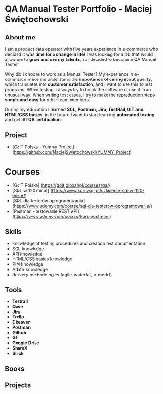 # QA Manual Tester Portfolio - Maciej Świętochowski



## <a name="aboutme">About me</a>

<p>I am a product data operator with five years experience in e-commerce who decided it was <b>time for a change in life!</b>
I was looking for a job that would allow me to <b>grow and use my talents</b>, so I decided to become a QA Manual Tester!</p>

<p>Why did I choose to work as a Manual Tester? My experience in e-commerce made me understand the <b>importance of caring about quality</b>, which translates into <b>customer satisfaction</b>, and I want to use this to test programs. When testing, I always try to break the software or use it in an unusual way. When writing test cases, I try to make the reproduction steps <b>simple and easy</b> for other team members.</p>

<p>During my education I learned <b>SQL, Postman, Jira, TestRail, GIT and HTML/CSS basics</b>, in the future I want to start learning <b>automated testing</b> and get <b>ISTQB certification</b>.</p>

## <a name="project">Project</a>

- [GoIT Polska - Yummy Project] - (https://github.com/MaciejSwietochowski/YUMMY_Project)

# Courses

- [GoIT Polska] (https://goit.global/pl/courses/qa/)
- [SQL w 120 minut] (https://www.kursysql.pl/szkolenie-sql-w-120-minut/)
- [SQL dla testerów oprogramowania] (https://www.udemy.com/course/sql-dla-testerow-oprogramowania/)
- [Postman - testowanie REST API] (https://www.udemy.com/course/kurs-postman/)


## <a name="skills">Skills</a>

 - knowledge of testing procedures and creation test documentation
 - SQL knowledge
 - API knowledge
 - HTML/CSS basics knowledge
 - PIM knowledge
 - Adafir knowledge
 - delivery methodologies (agile, waterfall, v-model)



## <a name="tools">Tools</a>

- **Testrail**
- **Qase**
- **Jira**
- **Trello**
- **Dbeaver**
- **Postman**
- **Github**
- **GIT**
- **Google Drive**
- **ShareX**
- **Slack**


## <a name="books">Books</a>





## <a name="projects">Projects</a>













